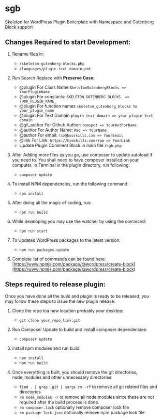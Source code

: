 # sgb
Skeleton for WordPress Plugin Boilerplate with Namespace and Gutenberg Block support


## Changes Required to start Development:

1. Rename files in:
    * `/skeleton-gutenberg-blocks.php`
    * `/languages/plugin-text-domain.pot`
   
2. Run Search Replace with **Preserve Case**:
    * @plugin For Class Name `SkeletonGutenbergBlocks => YourPluginName`
    * @plugin For constants: `SKELETON_GUTENBERG_BLOCKS_ => YOUR_PLUGIN_NAME_`
    * @plugin For function names `skeleton_gutenberg_blocks to your_plugin_name`
    * @plugin For Text Domain `plugin-text-domain => your-plugin-text-domain`  
    * @git_author For Github Author: `boospot => YourAuthorName`
    * @author For Author Name: `Rao => YourName`
    * @author For email: `rao@booskills.com => YourEmail`
    * @link For Link: `https://booskills.com/rao => YourLink`
    * Update Plugin Comment Block in main file `/sgb.php`
   
3. After Adding more files as you go, use composer to update autoload if you need to. You shall need to have composer installed on your computer. In Terminal in the plugin directory, run following:
    *  `composer update`
   
4. To install NPM dependencies, run the following command:
   * `npm install`
   
5. After doing all the magic of coding, run:
   * `npm run build`
   
6. While developing you may use the watcher by using the command:
   * `npm run start`
   
7. To Updates WordPress packages to the latest version:
   * `npm run packages-update`

8. Complete list of commands can be found here: [https://www.npmjs.com/package/@wordpress/create-block](https://www.npmjs.com/package/@wordpress/create-block) 

## Steps required to release plugin:

Once you have done all the build and plugin is ready to be released, you may follow these steps to issue the new plugin release:

1. Clone the repo toa new location probably your desktop:
   * `git clone your_repo_link.git`
   
2. Run Composer Update to build and install composer dependencies:
   * `composer update`
3. install npm modules and run build
   * `npm install`
   * `npm run build`
   
4. Once everything is built, you should remove the git directories, node_modules and other unnecessary directories:
   * `find . | grep .git | xargs rm -rf` to remove all git related files and directories
   * `rm node_modules -r` to remove all node modules since these are not required after the build process is done.
   * `rm composer.lock` optionally remove composer lock file
   * `rm package-lock.json` optionally remove npm package lock file
   


